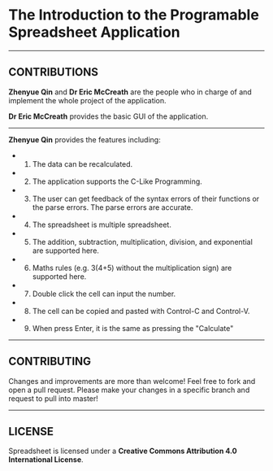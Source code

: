 # The Introduction to the Programable Spreadsheet Application
---

## CONTRIBUTIONS

**Zhenyue Qin** and **Dr Eric McCreath** are the people who in charge of and implement the whole project of the application.

**Dr Eric McCreath** provides the basic GUI of the application.
***
**Zhenyue Qin** provides the features including:

* 1. The data can be recalculated.
* 2. The application supports the C-Like Programming.
* 3. The user can get feedback of the syntax errors of their functions or the parse errors. The parse errors are accurate.
* 4. The spreadsheet is multiple spreadsheet.
* 5. The addition, subtraction, multiplication, division, and exponential are supported here.
* 6. Maths rules (e.g. 3(4+5) without the multiplication sign) are supported here.
* 7. Double click the cell can input the number.
* 8. The cell can be copied and pasted with Control-C and Control-V.
* 9. When press Enter, it is the same as pressing the "Calculate"

---
## CONTRIBUTING
Changes and improvements are more than welcome! Feel free to fork and open a pull request. Please make your changes in a specific branch and request to pull into master!

---
## LICENSE
Spreadsheet is licensed under a **Creative Commons Attribution 4.0 International License**.

